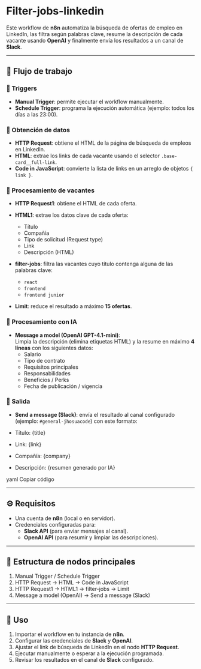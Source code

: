 # Filter-jobs-linkedin

Este workflow de **n8n** automatiza la búsqueda de ofertas de empleo en LinkedIn, las filtra según palabras clave, resume la descripción de cada vacante usando **OpenAI** y finalmente envía los resultados a un canal de **Slack**.

---

## 🚀 Flujo de trabajo

### 🔹 Triggers

- **Manual Trigger**: permite ejecutar el workflow manualmente.
- **Schedule Trigger**: programa la ejecución automática (ejemplo: todos los días a las 23:00).

### 🔹 Obtención de datos

- **HTTP Request**: obtiene el HTML de la página de búsqueda de empleos en LinkedIn.
- **HTML**: extrae los links de cada vacante usando el selector `.base-card__full-link`.
- **Code in JavaScript**: convierte la lista de links en un arreglo de objetos `{ link }`.

### 🔹 Procesamiento de vacantes

- **HTTP Request1**: obtiene el HTML de cada oferta.
- **HTML1**: extrae los datos clave de cada oferta:

  - Título
  - Compañía
  - Tipo de solicitud (Request type)
  - Link
  - Descripción (HTML)

- **filter-jobs**: filtra las vacantes cuyo título contenga alguna de las palabras clave:

  - `react`
  - `frontend`
  - `frontend junior`

- **Limit**: reduce el resultado a máximo **15 ofertas**.

### 🔹 Procesamiento con IA

- **Message a model (OpenAI GPT-4.1-mini)**:  
  Limpia la descripción (elimina etiquetas HTML) y la resume en máximo **4 líneas** con los siguientes datos:
  - Salario
  - Tipo de contrato
  - Requisitos principales
  - Responsabilidades
  - Beneficios / Perks
  - Fecha de publicación / vigencia

### 🔹 Salida

- **Send a message (Slack)**: envía el resultado al canal configurado (ejemplo: `#general-jhosuacode`) con este formato:

- Título: {title}
- Link: {link}
- Compañía: {company}
- Descripción: {resumen generado por IA}

yaml
Copiar código

---

## ⚙️ Requisitos

- Una cuenta de **n8n** (local o en servidor).
- Credenciales configuradas para:
  - **Slack API** (para enviar mensajes al canal).
  - **OpenAI API** (para resumir y limpiar las descripciones).

---

## 📂 Estructura de nodos principales

1. Manual Trigger / Schedule Trigger
2. HTTP Request → HTML → Code in JavaScript
3. HTTP Request1 → HTML1 → filter-jobs → Limit
4. Message a model (OpenAI) → Send a message (Slack)

---

## 📌 Uso

1. Importar el workflow en tu instancia de **n8n**.
2. Configurar las credenciales de **Slack** y **OpenAI**.
3. Ajustar el link de búsqueda de LinkedIn en el nodo **HTTP Request**.
4. Ejecutar manualmente o esperar a la ejecución programada.
5. Revisar los resultados en el canal de **Slack** configurado.
